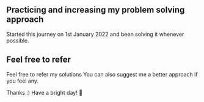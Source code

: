 

## Practicing and increasing my problem solving approach
Started this journey on 1st January 2022 and been solving it whenever possible.

## Feel free to refer
Feel free to refer my solutions 
You can also suggest me a better approach if you feel any.

Thanks :)
Have a bright day! :cherry_blossom:

